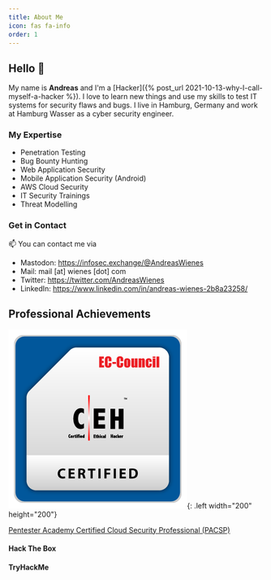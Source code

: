 ```yaml
---
title: About Me
icon: fas fa-info
order: 1
---
```



## Hello 👋

My name is **Andreas** and I'm a [Hacker]({% post_url 2021-10-13-why-I-call-myself-a-hacker %}). I love to learn new things and use my skills to test IT systems for security flaws and bugs. I live in Hamburg, Germany and work at Hamburg Wasser as a cyber security engineer.

### My Expertise
- Penetration Testing
- Bug Bounty Hunting
- Web Application Security
- Mobile Application Security (Android)
- AWS Cloud Security
- IT Security Trainings
- Threat Modelling

### Get in Contact
📫 You can contact me via
- Mastodon: <https://infosec.exchange/@AndreasWienes>
- Mail: mail \[at\] wienes \[dot\] com
- Twitter: <https://twitter.com/AndreasWienes>
- LinkedIn: <https://www.linkedin.com/in/andreas-wienes-2b8a23258/>

## Professional Achievements

![Certified Ethical Hacker](/assets/img/CEH_2E345519D3F7.png){: .left width="200" height="200"}

<div data-iframe-width="150" data-iframe-height="270" data-share-badge-id="1da86fa7-a361-43c0-bf12-b8728050c664" data-share-badge-host="https://www.credly.com"></div><script type="text/javascript" async src="//cdn.credly.com/assets/utilities/embed.js"></script>

[Pentester Academy Certified Cloud Security Professional (PACSP)](https://bootcamps.pentesteracademy.com/course/cloud-security-aws-on-demand)

#### Hack The Box
<script src="https://www.hackthebox.eu/badge/205798"></script>

#### TryHackMe
<script src="https://tryhackme.com/badge/313718"></script>
